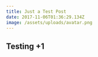 ```yaml
---
title: Just a Test Post
date: 2017-11-06T01:36:29.134Z
image: /assets/uploads/avatar.png
---
```

## Testing +1
